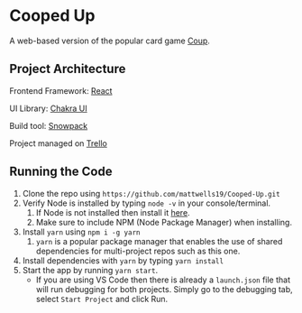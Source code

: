 # Cooped Up

A web-based version of the popular card game [Coup](http://indieboardsandcards.com/index.php/our-games/coup/).

## Project Architecture

Frontend Framework: [React](https://reactjs.org/)

UI Library: [Chakra UI](https://github.com/chakra-ui/chakra-ui)

Build tool: [Snowpack](https://github.com/snowpackjs/snowpack)

Project managed on [Trello](https://trello.com/b/wQ1blugM/cooped-up)

## Running the Code

1. Clone the repo using `https://github.com/mattwells19/Cooped-Up.git`
2. Verify Node is installed by typing `node -v` in your console/terminal.
   1. If Node is not installed then install it [here](https://nodejs.org/en/download/).
   2. Make sure to include NPM (Node Package Manager) when installing.
3. Install `yarn` using `npm i -g yarn`
   1. `yarn` is a popular package manager that enables the use of shared dependencies for multi-project repos such as this one.
4. Install dependencies with `yarn` by typing `yarn install`
5. Start the app by running `yarn start`.
   - If you are using VS Code then there is already a `launch.json` file that will run debugging for both projects. Simply go to the debugging tab, select `Start Project` and click Run.
